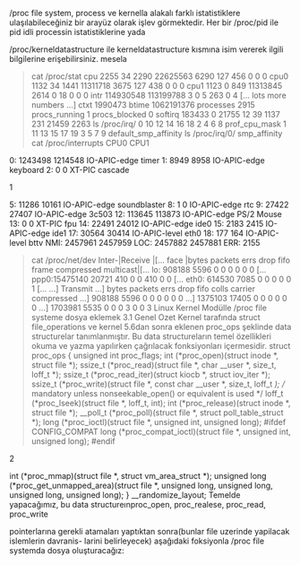 /proc file system, process ve kernella alakalı farklı istatistiklere ulaşılabileceğiniz bir arayüz
olarak işlev görmektedir. Her bir /proc/pid ile pid idli processin istatistiklerine yada

/proc/kerneldatastructure ile kerneldatastructure kısmına isim vererek ilgili bilgilerine erişebilirsiniz. mesela

> cat /proc/stat
cpu 2255 34 2290 22625563 6290 127 456 0 0 0
cpu0 1132 34 1441 11311718 3675 127 438 0 0 0
cpu1 1123 0 849 11313845 2614 0 18 0 0 0
intr 114930548 113199788 3 0 5 263 0 4 [... lots more numbers ...]
ctxt 1990473
btime 1062191376
processes 2915
procs_running 1
procs_blocked 0
softirq 183433 0 21755 12 39 1137 231 21459 2263
> ls /proc/irq/
0 10 12 14 16 18 2 4 6 8 prof_cpu_mask
1 11 13 15 17 19 3 5 7 9 default_smp_affinity
> ls /proc/irq/0/
smp_affinity
> cat /proc/interrupts
CPU0 CPU1

0: 1243498 1214548 IO-APIC-edge timer
1: 8949 8958 IO-APIC-edge keyboard
2: 0 0 XT-PIC cascade

1

5: 11286 10161 IO-APIC-edge soundblaster
8: 1 0 IO-APIC-edge rtc
9: 27422 27407 IO-APIC-edge 3c503
12: 113645 113873 IO-APIC-edge PS/2 Mouse
13: 0 0 XT-PIC fpu
14: 22491 24012 IO-APIC-edge ide0
15: 2183 2415 IO-APIC-edge ide1
17: 30564 30414 IO-APIC-level eth0
18: 177 164 IO-APIC-level bttv
NMI: 2457961 2457959
LOC: 2457882 2457881
ERR: 2155
> cat /proc/net/dev
Inter-|Receive |[...
face |bytes packets errs drop fifo frame compressed multicast|[...
lo: 908188 5596 0 0 0 0 0 0 [...
ppp0:15475140 20721 410 0 0 410 0 0 [...
eth0: 614530 7085 0 0 0 0 0 1 [...
...] Transmit
...] bytes packets errs drop fifo colls carrier compressed
...] 908188 5596 0 0 0 0 0 0
...] 1375103 17405 0 0 0 0 0 0
...] 1703981 5535 0 0 0 3 0 0
3 Linux Kernel Modülle /proc file systeme dosya eklemek
3.1 Genel Ozet
Kernel tarafında struct file_operations ve kernel 5.6dan sonra eklenen proc_ops şeklinde data
structurelar tanımlanmıştır. Bu data structureların temel özellikleri okuma ve yazma yapılırken
çağrılacak fonksiyonları içermesidir.
struct proc_ops {
unsigned int proc_flags;
int (*proc_open)(struct inode *, struct file *);
ssize_t (*proc_read)(struct file *, char __user *, size_t, loff_t *);
ssize_t (*proc_read_iter)(struct kiocb *, struct iov_iter *);
ssize_t (*proc_write)(struct file *, const char __user *, size_t, loff_t *);
/* mandatory unless nonseekable_open() or equivalent is used */
loff_t (*proc_lseek)(struct file *, loff_t, int);
int (*proc_release)(struct inode *, struct file *);
__poll_t (*proc_poll)(struct file *, struct poll_table_struct *);
long (*proc_ioctl)(struct file *, unsigned int, unsigned long);
#ifdef CONFIG_COMPAT
long (*proc_compat_ioctl)(struct file *, unsigned int, unsigned long);
#endif

2

int (*proc_mmap)(struct file *, struct vm_area_struct *);
unsigned long (*proc_get_unmapped_area)(struct file *, unsigned long, unsigned long, unsigned long, unsigned long);
} __randomize_layout;
Temelde yapacağımız, bu data structureınproc_open, proc_realese, proc_read, proc_write

pointerlarına gerekli atamaları yaptıktan sonra(bunlar file uzerinde yapilacak islemlerin davranis-
larini belirleyecek) aşağıdaki foksiyonla /proc file systemda dosya oluşturacağız:
